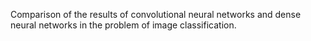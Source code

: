 Comparison of the results of convolutional neural networks and dense neural networks in the problem of image classification.
